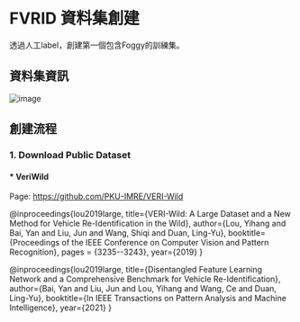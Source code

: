 # FVRID 資料集創建
透過人工label，創建第一個包含Foggy的訓練集。
## 資料集資訊
![image](https://github.com/Cihsaing/SJDL-Foggy-Vehicle-Re-Identification--AAAI2022/blob/master/Datasets/Dataset.png)

## 創建流程
### 1. Download Public Dataset
#### * VeriWild
Page: https://github.com/PKU-IMRE/VERI-Wild

@inproceedings{lou2019large,
title={VERI-Wild: A Large Dataset and a New Method for Vehicle Re-Identification in the Wild},
author={Lou, Yihang and Bai, Yan and Liu, Jun and Wang, Shiqi and Duan, Ling-Yu},
booktitle={Proceedings of the IEEE Conference on Computer Vision and Pattern Recognition},
pages = {3235--3243},
year={2019}
} 

@inproceedings{lou2019large,
 title={Disentangled Feature Learning Network and a Comprehensive Benchmark for Vehicle Re-Identification},
 author={Bai, Yan and Liu, Jun and Lou, Yihang and Wang, Ce and Duan, Ling-Yu},
 booktitle={In IEEE Transactions on Pattern Analysis and Machine Intelligence},
 year={2021}
}
